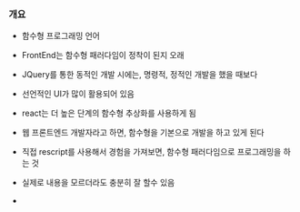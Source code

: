 ### 개요 

- 함수형 프로그래밍 언어

- FrontEnd는 함수형 패러다임이 정착이 된지 오래 

- JQuery를 통한 동적인 개발 시에는, 명령적, 정적인 개발을 했을 때보다

- 선언적인 UI가 많이 활용되어 있음 

- react는 더 높은 단계의 함수형 추상화를 사용하게 됨 

- 웹 프론트엔드 개발자라고 하면, 함수형을 기본으로 개발을 하고 있게 된다 

- 직접 rescript를 사용해서 경험을 가져보면, 함수형 패러다임으로 프로그래밍을 하는 것 

- 실제로 내용을 모르더라도 충분히 잘 할수 있음 

- 